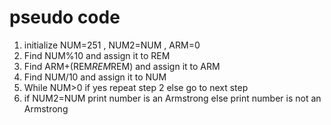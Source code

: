 # pseudo code
1. initialize NUM=251 , NUM2=NUM , ARM=0
3. Find NUM%10 and assign it to REM
3. Find ARM+(REM*REM*REM) and assign it to ARM
4. Find NUM/10 and assign it to NUM
5. While NUM>0
if yes 
repeat step 2
else
go to next step
6.  if NUM2=NUM
print number is an Armstrong
else
print number is not an Armstrong

